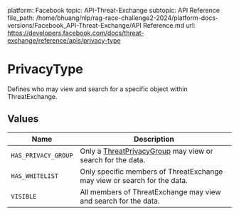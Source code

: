 platform: Facebook
topic: API-Threat-Exchange
subtopic: API Reference
file_path: /home/bhuang/nlp/rag-race-challenge2-2024/platform-docs-versions/Facebook_API-Threat-Exchange/API Reference.md
url: https://developers.facebook.com/docs/threat-exchange/reference/apis/privacy-type

# PrivacyType

Defines who may view and search for a specific object within ThreatExchange.

## Values

| Name | Description |
| --- | --- |
| `HAS_PRIVACY_GROUP` | Only a [ThreatPrivacyGroup](https://developers.facebook.com/docs/threat-exchange/reference/apis/threat-privacy-group/) may view or search for the data. |
| `HAS_WHITELIST` | Only specific members of ThreatExchange may view or search for the data. |
| `VISIBLE` | All members of ThreatExchange may view and search for the data. |